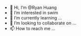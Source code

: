- 👋 Hi, I’m @Ryan Huang
- 👀 I’m interested in swim
- 🌱 I’m currently learning ...
- 💞️ I’m looking to collaborate on ...
- 📫 How to reach me ...

<!---
huangyontao/huangyontao is a ✨ special ✨ repository because its `README.md` (this file) appears on your GitHub profile.
You can click the Preview link to take a look at your changes.
--->
